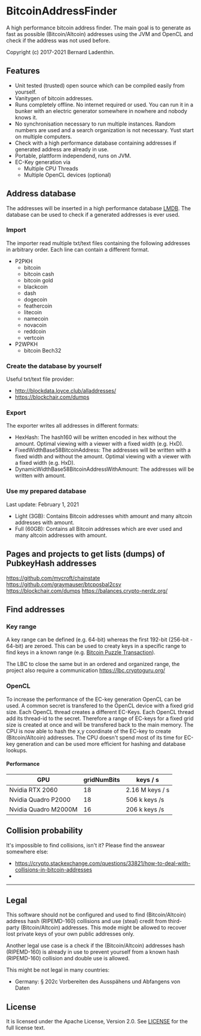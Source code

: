 # BitcoinAddressFinder
A high performance bitcoin address finder.
The main goal is to generate as fast as possible (Bitcoin/Altcoin) addresses using the JVM and OpenCL and check if the address was not used before.

Copyright (c) 2017-2021 Bernard Ladenthin.

## Features
* Unit tested (trusted) open source which can be compiled easily from yourself.
* Vanitygen of bitcoin addresses.
* Runs completely offline. No internet required or used. You can run it in a bunker with an electric generator somewhere in nowhere and nobody knows it.
* No synchronisation necessary to run multiple instances. Random numbers are used and a search organization is not necessary. Yust start on multiple computers.
* Check with a high performance database containing addresses if generated address are already in use.
* Portable, plattform independend, runs on JVM.
* EC-Key generation via
  * Multiple CPU Threads
  * Multiple OpenCL devices (optional)

## Address database
The addresses will be inserted in a high performance database [LMDB](https://github.com/LMDB).
The database can be used to check if a generated addresses is ever used.

### Import
The importer read multiple txt/text files containing the following addresses in arbitrary order. Each line can contain a different format.
* P2PKH
  * bitcoin
  * bitcoin cash
  * bitcoin gold
  * blackcoin
  * dash
  * dogecoin
  * feathercoin
  * litecoin
  * namecoin
  * novacoin
  * reddcoin
  * vertcoin
* P2WPKH
  * bitcoin Bech32

### Create the database by yourself
Useful txt/text file provider:
* http://blockdata.loyce.club/alladdresses/
* https://blockchair.com/dumps

### Export
The exporter writes all addresses in different formats:
* HexHash: The hash160 will be written encoded in hex without the amount. Optimal viewing with a viewer with a fixed width (e.g. HxD).
* FixedWidthBase58BitcoinAddress: The addresses will be written with a fixed width and without the amount. Optimal viewing with a viewer with a fixed width (e.g. HxD).
* DynamicWidthBase58BitcoinAddressWithAmount: The addresses will be written with amount.

### Use my prepared database
Last update: February 1, 2021
* Light (3GB): Contains Bitcoin addresses whith amount and many altcoin addresses with amount.
* Full (60GB): Contains all Bitcoin addresses which are ever used and many altcoin addresses with amount.

## Pages and projects to get lists (dumps) of PubkeyHash addresses
https://github.com/mycroft/chainstate
https://github.com/graymauser/btcposbal2csv
https://blockchair.com/dumps
https://balances.crypto-nerdz.org/

## Find addresses

### Key range
A key range can be defined (e.g. 64-bit) whereas the first 192-bit (256-bit - 64-bit) are zeroed. This can be used to creaty keys in a specific range to find keys in a known range (e.g. [Bitcoin Puzzle Transaction](https://privatekeys.pw/puzzles/bitcoin-puzzle-tx)).

The LBC to close the same but in an ordered and organized range, the project also require a communication https://lbc.cryptoguru.org/

### OpenCL
To increase the performance of the EC-key generation OpenCL can be used.
A common secret is transfered to the OpenCL device with a fixed grid size. Each OpenCL thread creates a different EC-Keys. Each OpenCL thread add its thread-id to the secret. Therefore a range of EC-keys for a fixed grid size is created at once and will be transfered back to the main memory.
The CPU is now able to hash the x,y coordinate of the EC-key to create (Bitcoin/Altcoin) addresses.
The CPU doesn't spend most of its time for EC-key generation and can be used more efficient for hashing and database lookups.

#### Performance
GPU | gridNumBits | keys / s
------------ | ------------- | -------------
Nvidia RTX 2060 | 18 | 2.16 M keys / s
Nvidia Quadro P2000 | 18 | 506 k keys /s
Nvidia Quadro M2000M | 16 | 206 k keys /s

## Collision probability
It's impossible to find collisions, isn't it? 
Please find the answear somewhere else:
* https://crypto.stackexchange.com/questions/33821/how-to-deal-with-collisions-in-bitcoin-addresses
* 

-----
## Legal
This software should not be configured and used to find (Bitcoin/Altcoin) address hash (RIPEMD-160) collisions and use (steal) credit from third-party (Bitcoin/Altcoin) addresses.
This mode might be allowed to recover lost private keys of your own public addresses only.

Another legal use case is a check if the (Bitcoin/Altcoin) addresses hash (RIPEMD-160) is already in use to prevent yourself from a known hash (RIPEMD-160) collision and double use is allowed.

This might be not legal in many countries:
* Germany: § 202c Vorbereiten des Ausspähens und Abfangens von Daten 

## License

It is licensed under the Apache License, Version 2.0. See [LICENSE](LICENSE) for the full license text.
